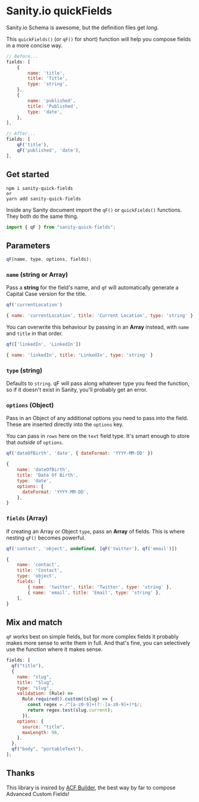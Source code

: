 # Sanity.io quickFields

Sanity.io Schema is awesome, but the definition files get _long_.

This `quickFields()` (or `qF()` for short) function will help you compose fields in a more concise way.

```js
// Before...
fields: [
    {
        name: 'title',
        title: 'Title',
        type: 'string',
    },
    {
        name: 'published',
        title: 'Published',
        type: 'date',
    },
],

// After...
fields: [
    qF('title'),
    qF('published', 'date'),
],
```

## Get started

```
npm i sanity-quick-fields
or
yarn add sanity-quick-fields
```

Inside any Sanity document import the `qF()` or `quickFields()` functions. They both do the same thing.

```js
import { qF } from "sanity-quick-fields";
```

## Parameters

```js
qF(name, type, options, fields);
```

### `name` (string or Array)

Pass a **string** for the field's name, and `qF` will automatically generate a Capital Case version for the title.

```js
qf('currentLocation')

{ name: 'currentLocation', title: 'Current Location', type: 'string' }
```

You can overwrite this behaviour by passing in an **Array** instead, with `name` and `title` in that order.

```js
qf(['linkedIn', 'LinkedIn'])

{ name: 'linkedIn', title: 'LinkedIn', type: 'string' }
```

### `type` (string)

Defaults to `string`. qF will pass along whatever type you feed the function, so if it doesn't exist in Sanity, you'll probably get an error.

### `options` (Object)

Pass in an Object of any additional options you need to pass into the field. These are inserted directly into the `options` key.

You can pass in `rows` here on the `text` field type. It's smart enough to store that _outside_ of `options`.

```js
qf('dateOfBirth', 'date', { dateFormat: 'YYYY-MM-DD' })

{
    name: 'dateOfBirth',
    title: 'Date Of Birth',
    type: 'date',
    options: {
      dateFormat: 'YYYY-MM-DD',
    },
}
```

### `fields` (Array)

If creating an Array or Object `type`, pass an **Array** of fields. This is where nesting `qF()` becomes powerful.

```js
qf('contact', 'object', undefined, [qF('twitter'), qf('email')])

{
    name: 'contact',
    title: 'Contact',
    type: 'object',
    fields: [
        { name: 'twitter', title: 'Twitter', type: 'string' },
        { name: 'email', title: 'Email', type: 'string' },
    ],
}
```

## Mix and match

`qF` works best on simple fields, but for more complex fields it probably makes more sense to write them in full. And that's fine, you can selectively use the function where it makes sense.

```js
fields: [
  qf("title"),
  {
    name: "slug",
    title: "Slug",
    type: "slug",
    validation: (Rule) =>
      Rule.required().custom((slug) => {
        const regex = /^[a-z0-9]+(?:-[a-z0-9]+)*$/;
        return regex.test(slug.current);
      }),
    options: {
      source: "title",
      maxLength: 96,
    },
  },
  qf("body", "portableText"),
];
```

## Thanks

This library is insired by [ACF Builder](https://github.com/StoutLogic/acf-builder), the best way by far to compose Advanced Custom Fields!
